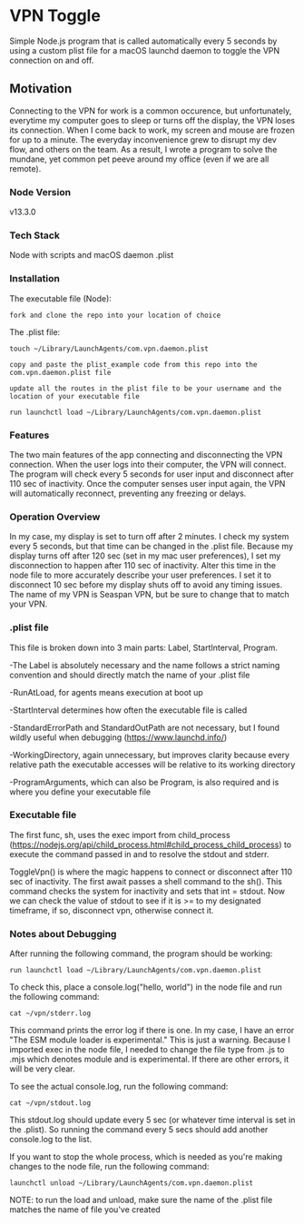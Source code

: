 # VPN Toggle

Simple Node.js program that is called automatically every 5 seconds by using a custom plist file for a macOS launchd daemon to toggle the VPN connection on and off. 

## Motivation

Connecting to the VPN for work is a common occurence, but unfortunately, everytime my computer goes to sleep or turns off the display, the VPN loses its connection. When I come back to work, my screen and mouse are frozen for up to a minute. The everyday inconvenience grew to disrupt my dev flow, and others on the team. As a result, I wrote a program to solve the mundane, yet common pet peeve around my office (even if we are all remote). 

### Node Version 

v13.3.0

### Tech Stack

Node with scripts and macOS daemon .plist 

### Installation

The executable file (Node): 

    fork and clone the repo into your location of choice

The .plist file: 
    
    touch ~/Library/LaunchAgents/com.vpn.daemon.plist 
    
    copy and paste the plist_example code from this repo into the com.vpn.daemon.plist file
    
    update all the routes in the plist file to be your username and the location of your executable file  
    
    run launchctl load ~/Library/LaunchAgents/com.vpn.daemon.plist
    
### Features

The two main features of the app connecting and disconnecting the VPN connection. When the user logs into their computer, the VPN will connect. The program will check every 5 seconds for user input and disconnect after 110 sec of inactivity. Once the computer senses user input again, the VPN will automatically reconnect, preventing any freezing or delays.   

### Operation Overview

In my case, my display is set to turn off after 2 minutes. I check my system every 5 seconds, but that time can be changed in the .plist file. Because my display turns off after 120 sec (set in my mac user preferences), I set my disconnection to happen after 110 sec of inactivity. Alter this time in the node file to more accurately describe your user preferences. I set it to disconnect 10 sec before my display shuts off to avoid any timing issues. The name of my VPN is Seaspan VPN, but be sure to change that to match your VPN. 

### .plist file

This file is broken down into 3 main parts: Label, StartInterval, Program.

  -The Label is absolutely necessary and the name follows a strict naming convention and should directly match the name of your .plist file
  
  -RunAtLoad, for agents means execution at boot up
  
  -StartInterval determines how often the executable file is called
  
  -StandardErrorPath and StandardOutPath are not necessary, but I found wildly useful when debugging (https://www.launchd.info/)
  
  -WorkingDirectory, again unnecessary, but improves clarity because every relative path the executable accesses will be relative to its working directory
  
  -ProgramArguments, which can also be Program, is also required and is where you define your executable file 
  

### Executable file
    
The first func, sh, uses the exec import from child_process (https://nodejs.org/api/child_process.html#child_process_child_process) to execute the command passed in and to resolve the stdout and stderr.

ToggleVpn() is where the magic happens to connect or disconnect after 110 sec of inactivity. The first await passes a shell command to the sh(). This command checks the system for inactivity and sets that int = stdout. Now we can check the value of stdout to see if it is >= to my designated timeframe, if so, disconnect vpn, otherwise connect it. 

### Notes about Debugging

After running the following command, the program should be working:

    run launchctl load ~/Library/LaunchAgents/com.vpn.daemon.plist

To check this, place a console.log("hello, world") in the node file and run the following command: 

    cat ~/vpn/stderr.log

This command prints the error log if there is one. In my case, I have an error "The ESM module loader is experimental." This is just a warning. Because I imported exec in the node file, I needed to change the file type from .js to .mjs which denotes module and is experimental. If there are other errors, it will be very clear. 

To see the actual console.log, run the following command: 

    cat ~/vpn/stdout.log

This stdout.log should update every 5 sec (or whatever time interval is set in the .plist). So running the command every 5 secs should add another console.log to the list. 

If you want to stop the whole process, which is needed as you're making changes to the node file, run the following command:

    launchctl unload ~/Library/LaunchAgents/com.vpn.daemon.plist

NOTE: to run the load and unload, make sure the name of the .plist file matches the name of file you've created
